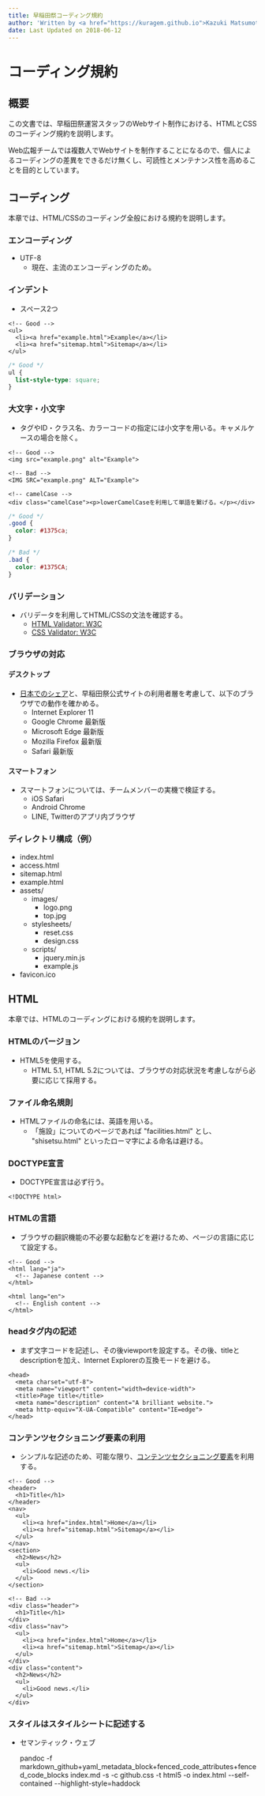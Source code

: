```yaml
---
title: 早稲田祭コーディング規約
author: 'Written by <a href="https://kuragem.github.io">Kazuki Matsumoto</a>'
date: Last Updated on 2018-06-12
---
```


# コーディング規約

## 概要

この文書では、早稲田祭運営スタッフのWebサイト制作における、HTMLとCSSのコーディング規約を説明します。

Web広報チームでは複数人でWebサイトを制作することになるので、個人によるコーディングの差異をできるだけ無くし、可読性とメンテナンス性を高めることを目的としています。

## コーディング

本章では、HTML/CSSのコーディング全般における規約を説明します。

### エンコーディング

* UTF-8
  * 現在、主流のエンコーディングのため。

### インデント

* スペース2つ

```markup
<!-- Good -->
<ul>
  <li><a href="example.html">Example</a></li>
  <li><a href="sitemap.html">Sitemap</a></li>
</ul>
```

```css
/* Good */
ul {
  list-style-type: square;
}
```

### 大文字・小文字

* タグやID・クラス名、カラーコードの指定には小文字を用いる。キャメルケースの場合を除く。

```markup
<!-- Good -->
<img src="example.png" alt="Example">

<!-- Bad -->
<IMG SRC="example.png" ALT="Example">

<!-- camelCase -->
<div class="camelCase"><p>lowerCamelCaseを利用して単語を繋げる。</p></div>
```

```css
/* Good */
.good {
  color: #1375ca;
}

/* Bad */
.bad {
  color: #1375CA;
}
```

### バリデーション

* バリデータを利用してHTML/CSSの文法を確認する。
  * [HTML Validator: W3C](https://validator.w3.org/)
  * [CSS Validator: W3C](https://jigsaw.w3.org/css-validator/)

### ブラウザの対応

#### デスクトップ

* [日本でのシェア](http://gs.statcounter.com/browser-market-share/desktop/)と、早稲田祭公式サイトの利用者層を考慮して、以下のブラウザでの動作を確かめる。
  * Internet Explorer 11
  * Google Chrome 最新版
  * Microsoft Edge 最新版
  * Mozilla Firefox 最新版
  * Safari 最新版

#### スマートフォン

* スマートフォンについては、チームメンバーの実機で検証する。
  * iOS Safari
  * Android Chrome
  * LINE, Twitterのアプリ内ブラウザ

### ディレクトリ構成（例）

* index.html
* access.html
* sitemap.html
* example.html
* assets/
  * images/
    * logo.png
    * top.jpg
  * stylesheets/
    * reset.css
    * design.css
  * scripts/
    * jquery.min.js
    * example.js
* favicon.ico

## HTML

本章では、HTMLのコーディングにおける規約を説明します。

### HTMLのバージョン

* HTML5を使用する。
  * HTML 5.1, HTML 5.2については、ブラウザの対応状況を考慮しながら必要に応じて採用する。

### ファイル命名規則

* HTMLファイルの命名には、英語を用いる。
  * 「施設」についてのページであれば "facilities.html" とし、 "shisetsu.html" といったローマ字による命名は避ける。

### DOCTYPE宣言

* DOCTYPE宣言は必ず行う。

```markup
<!DOCTYPE html>
```

### HTMLの言語

* ブラウザの翻訳機能の不必要な起動などを避けるため、ページの言語に応じて設定する。

```markup
<!-- Good -->
<html lang="ja">
  <!-- Japanese content -->
</html>

<html lang="en">
  <!-- English content -->
</html>
```

### headタグ内の記述

* まず文字コードを記述し、その後viewportを設定する。その後、titleとdescriptionを加え、Internet Explorerの互換モードを避ける。

```markup
<head>
  <meta charset="utf-8">
  <meta name="viewport" content="width=device-width">
  <title>Page title</title>
  <meta name="description" content="A brilliant website.">
  <meta http-equiv="X-UA-Compatible" content="IE=edge">
</head>
```

### コンテンツセクショニング要素の利用

* シンプルな記述のため、可能な限り、[コンテンツセクショニング要素](https://developer.mozilla.org/ja/docs/Web/HTML/Element)を利用する。

```markup
<!-- Good -->
<header>
  <h1>Title</h1>
</header>
<nav>
  <ul>
    <li><a href="index.html">Home</a></li>
    <li><a href="sitemap.html">Sitemap</a></li>
  </ul>
</nav>
<section>
  <h2>News</h2>
  <ul>
    <li>Good news.</li>
  </ul>
</section>

<!-- Bad -->
<div class="header">
  <h1>Title</h1>
</div>
<div class="nav">
  <ul>
    <li><a href="index.html">Home</a></li>
    <li><a href="sitemap.html">Sitemap</a></li>
  </ul>
</div>
<div class="content">
  <h2>News</h2>
  <ul>
    <li>Good news.</li>
  </ul>
</div>
```

### スタイルはスタイルシートに記述する

* セマンティック・ウェブ

  pandoc -f markdown\_github+yaml\_metadata\_block+fenced\_code\_attributes+fenced\_code\_blocks index.md -s -c github.css -t html5 -o index.html --self-contained --highlight-style=haddock

